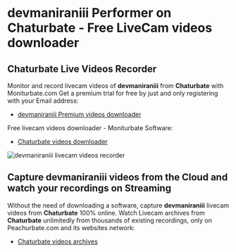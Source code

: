 # devmaniraniii Performer on Chaturbate - Free LiveCam videos downloader

## Chaturbate Live Videos Recorder

Monitor and record livecam videos of **devmaniraniii** from **Chaturbate** with Moniturbate.com
Get a premium trial for free by just and only registering with your Email address:
* [devmaniraniii Premium videos downloader](https://moniturbate.com/request-demo-licence-key.html)

Free livecam videos downloader - Moniturbate Software:
* [Chaturbate videos downloader](https://moniturbate.com/moniturbate-download-software.html)

![devmaniraniii livecam videos recorder](https://peachurnet.com/templates/moniturbate-software.png)


## Capture devmaniraniii videos from the Cloud and watch your recordings on Streaming

Without the need of downloading a software, capture **devmaniraniii** livecam videos from **Chaturbate** 100% online.
Watch Livecam archives from **Chaturbate** unlimitedly from thousands of existing recordings, only on Peachurbate.com and its websites network:
* [Chaturbate videos archives](https://peachurnet.com/)
